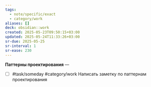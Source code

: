 ```yaml
---
tags:
  - note/specific/exact
  - category/work
aliases: []
deck: obsidian::work
created: 2025-05-23T09:50:15+03:00
updated: 2025-05-24T11:33:26+03:00
sr-due: 2025-05-25
sr-interval: 1
sr-ease: 230
---
```


**Паттерны проектирования**
—
- [ ] #task/someday #category/work Написать заметку по паттернам проектирования
